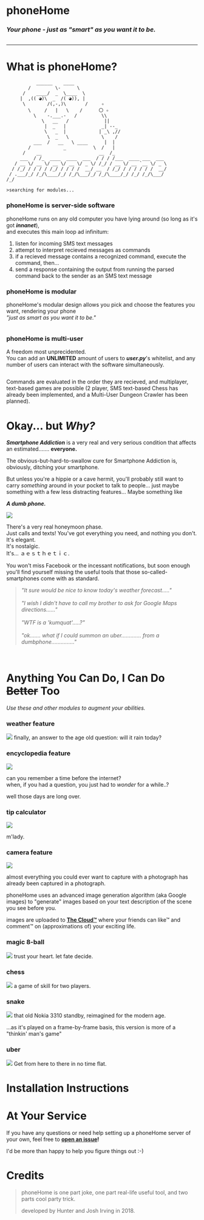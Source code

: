 # phoneHome

*<h3>Your phone - just as "smart" as you want it to be.</h3>*

<img src="">

<hr>

# What is phoneHome?
```
           ______    ____
        /         \-      \
      /    ____/  _  \____  \ 
     |  ,(( ◕)\  _  /( ◕)), |
      \        /(,-,)\       /     ✧
        \     /   |   \    /      〇 ✧
          \    -.___.-   /         \\
             \   __   /             ||
              |  _   |             _| --_
              \   _  |            | _\ ,//
               \  _   \            \    /
          ___  /   __   \ ____      |  |
        /            _          \  /   |
      /    __                     __  /_
     ___  / /_  ____  ____  ___  / / / /___  ____ ___  ___
   / __ \/ __ \/ __ \/ __ \/ _ \/ /_/ / __ \/ __ `__ \/ _ \
  / /_/ / / / / /_/ / / / /  __/ __  / /_/ / / / / / /  __/
 / .___/_/ /_/\____/_/ /_/\___/_/ /_/\____/_/ /_/ /_/\___/
/_/

>searching for modules...
```

<h3>phoneHome is server-side software</h3>

phoneHome runs on any old computer you have lying around (so long as it's got ___innanet___),
<br>and executes this main loop ad infinitum:

1. listen for incoming SMS text messages
2. attempt to interpret recieved messages as commands
3. if a recieved message contains a recognized command, execute the command, then...
4. send a response containing the output from running the parsed command back to the sender as an SMS text message
</i>

<h3>phoneHome is modular</h3>

phoneHome's modular design allows you pick and choose the features you want, rendering your phone <br>
_"just as smart as you want it to be."_

<img src="">

<h3>phoneHome is multi-user</h3>

A freedom most unprecidented.<br>
You can add an __UNLIMITED__ amount of users to ___user.py___'s whitelist, and any number of users can interact with the software simultaneously.

<img src="">

Commands are evaluated in the order they are recieved, and multiplayer, text-based games are possible (2 player, SMS text-based Chess has already been implemented, and a Multi-User Dungeon Crawler has been planned).

# Okay... but _Why?_

___Smartphone Addiction___ is a very real and very serious condition that affects an estimated....... __everyone.__

The obvious-but-hard-to-swallow cure for Smartphone Addiction is, obviously, ditching your smartphone.

But unless you're a hippie or a cave hermit, you'll probably still want to carry _something_ around in your pocket to talk to people... just maybe something with a few less distracting features... Maybe something like

___A dumb phone.___

<img src = "res/dumbphone.jpg">

There's a very real honeymoon phase.<br>
Just calls and texts! You've got everything you need, and nothing you don't.<br>
It's elegant.<br>
It's nostalgic.<br>
It's... ａｅｓｔｈｅｔｉｃ.

You won't miss Facebook or the incessant notifications, but soon enough you'll find yourself missing the useful tools that those so-called-smartphones come with as standard.

>_"It sure would be nice to know today's weather forecast....." <br><br>
>"I wish I didn't have to call my brother to ask for Google Maps directions......" <br><br>
>"WTF is a 'kumquat'.....?"<br><br>
>"ok....... what if I could summon an uber............. from a dumbphone..............."_
<br>

# Anything You Can Do, I Can Do ~~Better~~ Too

_Use these and other modules to augment your abilities._

<h3>weather feature</h3>
<img src="res/weatherfeature.png">
finally, an answer to the age old question: will it rain today?

<h3>encyclopedia feature</h3>
<img src="res/encyclopedia.gif">

can you remember a time before the internet?<br>
when, if you had a question, you just had to _wonder_ for a while..?

well those days are long over.

<h3>tip calculator</h3>
<img src="res/tip.png">

m'lady.

<h3>camera feature</h3>
<img src="res/camera.png">

almost everything you could ever want to capture with a photograph has already been captured in a photograph.

phoneHome uses an advanced image generation algorithm (aka Google images) to "generate" images based on your text description of the scene you see before you.

images are uploaded to <b><a href="http://www.instagram.com/huntersdumbphone">The Cloud™</a></b> where your friends can like™ and comment™ on (approximations of) your exciting life.

<h3>magic 8-ball</h3>
<img src="res/magic8ball.png">
trust your heart. let fate decide.

<h3>chess</h3>
<img src="res/chess.png">
a game of skill for two players.

<h3>snake</h3>
<img src="res/snake.png">
that old Nokia 3310 standby, reimagined for the modern age.

...as it's played on a frame-by-frame basis, this version is more of a "thinkin' man's game"

<h3>uber</h3>
<img src="res/uber.png">
Get from here to there in no time flat.


# Installation Instructions

# At Your Service
If you have any questions or need help setting up a phoneHome server of your own, feel free to <b><a href="https://github.com/hunterirving/phoneHome/issues">open an issue</a>!</b>

I'd be more than happy to help you figure things out :-)

# Credits
>phoneHome is one part joke, one part real-life useful tool, and two parts cool party trick.
>
>developed by Hunter and Josh Irving in 2018.
